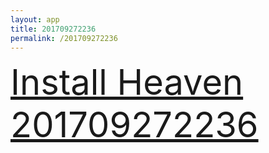 ```yaml
---
layout: app
title: 201709272236
permalink: /201709272236
---
```

<div class="pure-g">
    <div class="pure-u-1-1" style="font-size: 4em">
        <a class="pure-button-primary" href="itms-services://?action=download-manifest&url=https%3A%2F%2Flitsungyisigono.github.io%2FTestScript%2Fmanifests%2F201709272236.plist"><i class="fa fa-download" aria-hidden="true"></i>Install Heaven 201709272236</a>
    </div>
</div>